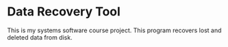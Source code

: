 # Data Recovery Tool
This is my systems software course project. This program recovers lost and deleted data from disk.
